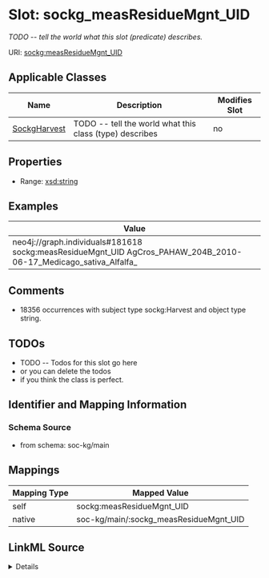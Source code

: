 

# Slot: sockg_measResidueMgnt_UID


_TODO -- tell the world what this slot (predicate) describes._





URI: [sockg:measResidueMgnt_UID](http://www.semanticweb.org/sockg/ontologies/2024/0/soil-carbon-ontology/measResidueMgnt_UID)



<!-- no inheritance hierarchy -->





## Applicable Classes

| Name | Description | Modifies Slot |
| --- | --- | --- |
| [SockgHarvest](../classes/SockgHarvest.md) | TODO -- tell the world what this class (type) describes |  no  |







## Properties

* Range: [xsd:string](http://www.w3.org/2001/XMLSchema#string)






## Examples

| Value |
| --- |
| neo4j://graph.individuals#181618 sockg:measResidueMgnt_UID AgCros_PAHAW_204B_2010-06-17_Medicago_sativa_Alfalfa_ |

## Comments

* 18356 occurrences with subject type sockg:Harvest and object type string.

## TODOs

* TODO -- Todos for this slot go here
* or you can delete the todos
* if you think the class is perfect.

## Identifier and Mapping Information







### Schema Source


* from schema: soc-kg/main




## Mappings

| Mapping Type | Mapped Value |
| ---  | ---  |
| self | sockg:measResidueMgnt_UID |
| native | soc-kg/main/:sockg_measResidueMgnt_UID |




## LinkML Source

<details>
```yaml
name: sockg_measResidueMgnt_UID
description: TODO -- tell the world what this slot (predicate) describes.
todos:
- TODO -- Todos for this slot go here
- or you can delete the todos
- if you think the class is perfect.
comments:
- 18356 occurrences with subject type sockg:Harvest and object type string.
examples:
- value: neo4j://graph.individuals#181618 sockg:measResidueMgnt_UID AgCros_PAHAW_204B_2010-06-17_Medicago_sativa_Alfalfa_
from_schema: soc-kg/main
rank: 1000
slot_uri: sockg:measResidueMgnt_UID
alias: sockg_measResidueMgnt_UID
domain_of:
- sockg_Harvest
range: string

```
</details>